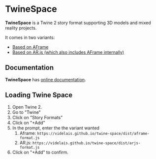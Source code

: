 # TwineSpace

**TwineSpace** is a Twine 2 story format supporting 3D models and mixed reality projects.

It comes in two variants:

* [Based on AFrame](https://aframe.io/)
* [Based on AR.js (which also includes AFrame internally)](https://github.com/AR-js-org/AR.js)

## Documentation

**TwineSpace** has [online documentation](https://videlais.github.io/twine-space/#/).

## Loading Twine Space

1. Open Twine 2.
2. Go to "Twine"
3. Click on "Story Formats"
4. Click on "+Add"
5. In the prompt, enter the the variant wanted
   1. Aframe: `https://videlais.github.io/twine-space/dist/aframe-format.js`
   2. AR.js: `https://videlais.github.io/twine-space/dist/arjs-format.js`
6. Click on "+Add" to confirm.
